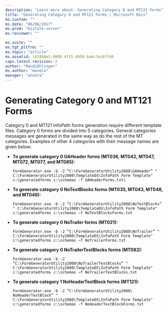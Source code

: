 ```yaml
---
description: "Learn more about: Generating Category 0 and MT121 Forms"
title: "Generating Category 0 and MT121 Forms | Microsoft Docs"
ms.custom: ""
ms.date: "06/08/2017"
ms.prod: "biztalk-server"
ms.reviewer: ""

ms.suite: ""
ms.tgt_pltfrm: ""
ms.topic: "article"
ms.assetid: 1470b8e1-0008-4f15-8958-ba4c7ecbffd8
caps.latest.revision: 2
author: "MandiOhlinger"
ms.author: "mandia"
manager: "anneta"
---
```

# Generating Category 0 and MT121 Forms
Category 0 and MT121 InfoPath forms generation require different template files. Category 0 forms are divided into 5 categories. General categories messages are generated in the same way as do the rest of the MT categories. Examples of other 4 categories with their message names are given below:  
  
-   **To generate category 0 GAHeader forms (MT036, MT042, MT047, MT072, MT077, and MT085):**  
  
     `FormGenerator.exe -b -2 “C:\FormGeneratorUtility2008\GAHeader” " C:\FormGeneratorUtility2008\TemplateDS\InfoPath Form Template" c:\generatedforms c:\schemas -f GAHeaderForms.txt\`  
  
-   **To generate category 0 NoTextBlocks forms (MT035, MT043, MT048, and MT049):**  
  
     `FormGenerator.exe -b -2 “C:\FormGeneratorUtility2008\NoTextBlocks” " C:\FormGeneratorUtility2008\TemplateDS\InfoPath Form Template" c:\generatedforms c:\schemas –f NoTextBlocksForms.txt`  
  
-   **To generate category 0 NoTrailer forms (MT021):**  
  
     `FormGenerator.exe -b -2 “C:\FormGeneratorUtility2008\NoTrailer” " C:\FormGeneratorUtility2008\TemplateDS\InfoPath Form Template" c:\generatedforms c:\schemas –f NoTrailerForms.txt`  
  
-   **To generate category 0 NoTrailerTextBlocks forms (MT082):**  
  
     `FormGenerator.exe -b -2 “C:\FormGeneratorUtility2008\NoTrailerTextBlocks” " C:\FormGeneratorUtility2008\TemplateDS\InfoPath Form Template" c:\generatedforms c:\schemas –f NoTrailerTextBlocks.txt`  
  
-   **To generate category 1 NoHeaderTextBlock forms (MT121):**  
  
     `FormGenerator.exe -b -2 “C:\FormGeneratorUtility2008\ NoHeaderTextBlock” " C:\FormGeneratorUtility2008\TemplateDS\InfoPath Form Template" c:\generatedforms c:\schemas -f NoHeaderTextBlockForms.txt`
